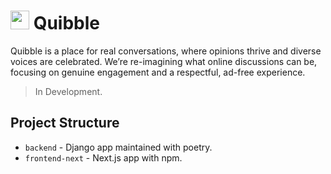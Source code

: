 # <img src="https://github.com/user-attachments/assets/951d56f0-9e93-44a4-8503-69ea35ba61ef" alt="" height="30" /> Quibble

Quibble is a place for real conversations, where opinions thrive and diverse voices are celebrated. We’re re-imagining what online discussions can be, focusing on genuine engagement and a respectful, ad-free experience.

> In Development.

## Project Structure

- `backend` - Django app maintained with poetry.
- `frontend-next` - Next.js app with npm.
